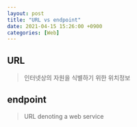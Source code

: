 ```yaml
---
layout: post
title: "URL vs endpoint"
date: 2021-04-15 15:26:00 +0900
categories: [Web]
---
```


## URL
> 인터넷상의 자원을 식별하기 위한 위치정보

## endpoint
> URL denoting a web service